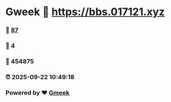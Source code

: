 # Gweek :link: https://bbs.017121.xyz 
### :page_facing_up: [87](https://bbs.017121.xyz/tag.html) 
### :speech_balloon: 4 
### :hibiscus: 454875 
### :alarm_clock: 2025-09-22 10:49:18 
### Powered by :heart: [Gmeek](https://github.com/Meekdai/Gmeek)

